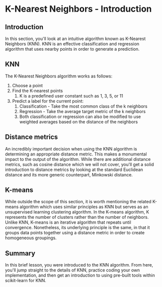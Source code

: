 
# K-Nearest Neighbors - Introduction

## Introduction

In this section, you'll look at an intuitive algorithm known as K-Nearest Neighbors (KNN). KNN is an effective classification and regression algorithm that uses nearby points in order to generate a prediction. 


## KNN 

The K-Nearest Neighbors algorithm works as follows: 

1. Choose a point 
2. Find the K-nearest points
    1. K is a predefined user constant such as 1, 3, 5, or 11 
3. Predict a label for the current point:
    1. Classification - Take the most common class of the k neighbors
    2. Regression - Take the average target metric of the k neighbors
    3. Both classification or regression can also be modified to use weighted averages based on the distance of the neighbors 


## Distance metrics

An incredibly important decision when using the KNN algorithm is determining an appropriate distance metric. This makes a monumental impact to the output of the algorithm. While there are additional distance metrics, such as cosine distance which we will not cover, you'll get a solid introduction to distance metrics by looking at the standard Euclidean distance and its more generic counterpart, Minkowski distance.

## K-means

While outside the scope of this section, it is worth mentioning the related K-means algorithm which uses similar principles as KNN but serves as an unsupervised learning clustering algorithm. In the K-means algorithm, K represents the number of clusters rather than the number of neighbors. Unlike KNN, K-means is an iterative algorithm that repeats until convergence. Nonetheless, its underlying principle is the same, in that it groups data points together using a distance metric in order to create homogeneous groupings.


## Summary

In this brief lesson, you were introduced to the KNN algorithm. From here, you'll jump straight to the details of KNN, practice coding your own implementation, and then get an introduction to using pre-built tools within scikit-learn for KNN.
